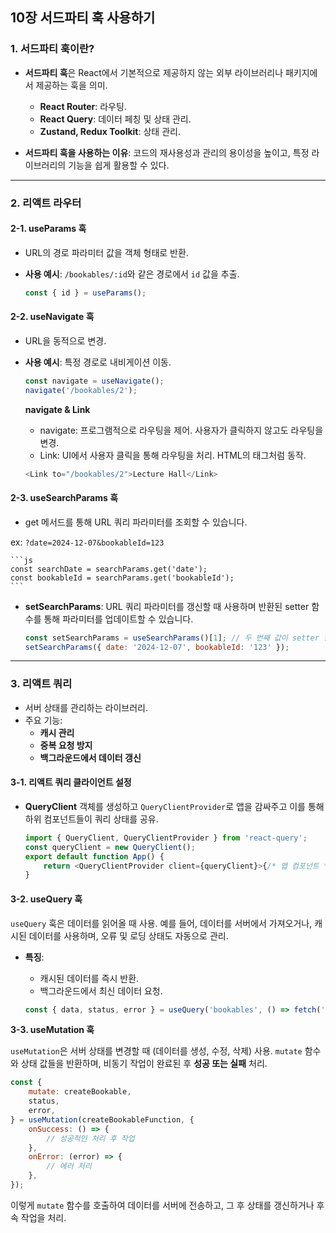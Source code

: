 ## 10장 서드파티 훅 사용하기

### 1. 서드파티 훅이란?

-   **서드파티 훅**은 React에서 기본적으로 제공하지 않는 외부 라이브러리나 패키지에서 제공하는 훅을 의미.

    -   **React Router**: 라우팅.
    -   **React Query**: 데이터 페칭 및 상태 관리.
    -   **Zustand, Redux Toolkit**: 상태 관리.

-   **서드파티 훅을 사용하는 이유**: 코드의 재사용성과 관리의 용이성을 높이고, 특정 라이브러리의 기능을 쉽게 활용할 수 있다.

---

### 2. 리액트 라우터

#### 2-1. **useParams 훅**

-   URL의 경로 파라미터 값을 객체 형태로 반환.
-   **사용 예시**: `/bookables/:id`와 같은 경로에서 `id` 값을 추출.

    ```js
    const { id } = useParams();
    ```

#### 2-2. **useNavigate 훅**

-   URL을 동적으로 변경.
-   **사용 예시**: 특정 경로로 내비게이션 이동.

    ```js
    const navigate = useNavigate();
    navigate('/bookables/2');
    ```

    **navigate & Link**

    -   navigate: 프로그램적으로 라우팅을 제어. 사용자가 클릭하지 않고도 라우팅을 변경.
    -   Link: UI에서 사용자 클릭을 통해 라우팅을 처리. HTML의 <a> 태그처럼 동작.

    ```js
    <Link to="/bookables/2">Lecture Hall</Link>
    ```

#### 2-3. **useSearchParams 훅**

-   get 메서드를 통해 URL 쿼리 파라미터를 조회할 수 있습니다.

ex: `?date=2024-12-07&bookableId=123`

    ```js
    const searchDate = searchParams.get('date');
    const bookableId = searchParams.get('bookableId');
    ```

-   **setSearchParams**: URL 쿼리 파라미터를 갱신할 때 사용하며 반환된 setter 함수를 통해 파라미터를 업데이트할 수 있습니다.

    ```js
    const setSearchParams = useSearchParams()[1]; // 두 번째 값이 setter 함수
    setSearchParams({ date: '2024-12-07', bookableId: '123' });
    ```

---

### 3. 리액트 쿼리

-   서버 상태를 관리하는 라이브러리.
-   주요 기능:
    -   **캐시 관리**
    -   **중복 요청 방지**
    -   **백그라운드에서 데이터 갱신**

#### 3-1. **리액트 쿼리 클라이언트 설정**

-   **QueryClient** 객체를 생성하고 `QueryClientProvider`로 앱을 감싸주고 이를 통해 하위 컴포넌트들이 쿼리 상태를 공유.

    ```js
    import { QueryClient, QueryClientProvider } from 'react-query';
    const queryClient = new QueryClient();
    export default function App() {
        return <QueryClientProvider client={queryClient}>{/* 앱 컴포넌트 */}</QueryClientProvider>;
    }
    ```

#### 3-2. **useQuery 훅**

`useQuery` 훅은 데이터를 읽어올 때 사용.
예를 들어, 데이터를 서버에서 가져오거나, 캐시된 데이터를 사용하며, 오류 및 로딩 상태도 자동으로 관리.

-   **특징**:

    -   캐시된 데이터를 즉시 반환.
    -   백그라운드에서 최신 데이터 요청.

    ```js
    const { data, status, error } = useQuery('bookables', () => fetch('/api/bookables').then((res) => res.json()));
    ```

**3-3. useMutation 훅**

`useMutation`은 서버 상태를 변경할 때 (데이터를 생성, 수정, 삭제) 사용.
`mutate` 함수와 상태 값들을 반환하며, 비동기 작업이 완료된 후 **성공 또는 실패** 처리.

```js
const {
    mutate: createBookable,
    status,
    error,
} = useMutation(createBookableFunction, {
    onSuccess: () => {
        // 성공적인 처리 후 작업
    },
    onError: (error) => {
        // 에러 처리
    },
});
```

이렇게 `mutate` 함수를 호출하여 데이터를 서버에 전송하고, 그 후 상태를 갱신하거나 후속 작업을 처리.
